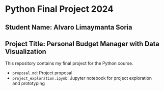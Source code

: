 # Python Final Project 2024
## Student Name: Alvaro Limaymanta Soria
## Project Title: Personal Budget Manager with Data Visualization
This repository contains my final project for the Python course.
- `proposal.md`: Project proposal
- `project_exploration.ipynb`: Jupyter notebook for project exploration and prototyping